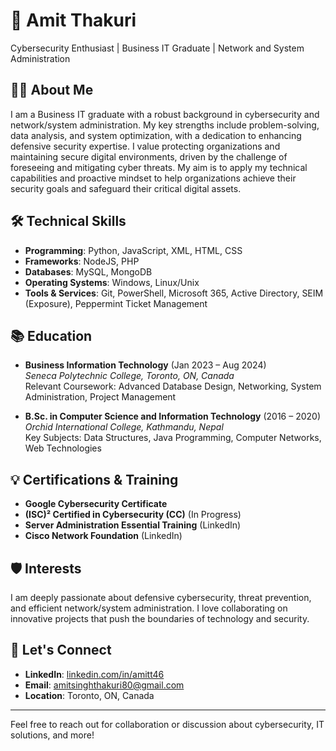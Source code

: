 # 👋 Amit Thakuri

Cybersecurity Enthusiast | Business IT Graduate | Network and System Administration

## 👨‍💻 About Me

I am a Business IT graduate with a robust background in cybersecurity and network/system administration. My key strengths include problem-solving, data analysis, and system optimization, with a dedication to enhancing defensive security expertise. I value protecting organizations and maintaining secure digital environments, driven by the challenge of foreseeing and mitigating cyber threats. My aim is to apply my technical capabilities and proactive mindset to help organizations achieve their security goals and safeguard their critical digital assets.

## 🛠 Technical Skills
- **Programming**: Python, JavaScript, XML, HTML, CSS
- **Frameworks**: NodeJS, PHP
- **Databases**: MySQL, MongoDB
- **Operating Systems**: Windows, Linux/Unix
- **Tools & Services**: Git, PowerShell, Microsoft 365, Active Directory, SEIM (Exposure), Peppermint Ticket Management

## 📚 Education
- **Business Information Technology** (Jan 2023 – Aug 2024)  
  *Seneca Polytechnic College, Toronto, ON, Canada*  
  Relevant Coursework: Advanced Database Design, Networking, System Administration, Project Management

- **B.Sc. in Computer Science and Information Technology** (2016 – 2020)  
  *Orchid International College, Kathmandu, Nepal*  
  Key Subjects: Data Structures, Java Programming, Computer Networks, Web Technologies

## 💡 Certifications & Training
- **Google Cybersecurity Certificate**
- **(ISC)² Certified in Cybersecurity (CC)** (In Progress)
- **Server Administration Essential Training** (LinkedIn)
- **Cisco Network Foundation** (LinkedIn)

## 🛡 Interests
I am deeply passionate about defensive cybersecurity, threat prevention, and efficient network/system administration. I love collaborating on innovative projects that push the boundaries of technology and security.

## 🌱 Let's Connect
- **LinkedIn**: [linkedin.com/in/amitt46](https://www.linkedin.com/in/amitt46/)
- **Email**: amitsinghthakuri80@gmail.com
- **Location**: Toronto, ON, Canada

---
Feel free to reach out for collaboration or discussion about cybersecurity, IT solutions, and more!
